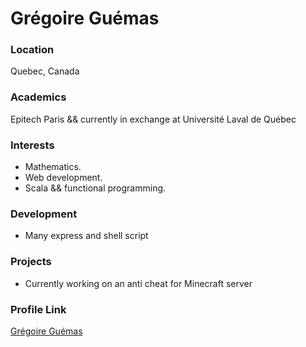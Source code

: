 # Grégoire Guémas

### Location

Quebec, Canada

### Academics

Epitech Paris && currently in exchange at Université Laval de Québec

### Interests

- Mathematics.
- Web development.
- Scala && functional programming.

### Development

- Many express and shell script 

### Projects

- Currently working on an anti cheat for Minecraft server

### Profile Link

[Grégoire Guémas](https://github.com/navispeed)
